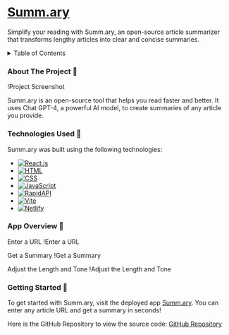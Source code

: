 <!-- PROJECT LOGO --> 
<div align=“center”> <h1 align=“center”><a href=“https://summ-ary.netlify.app/”>Summ.ary</a></h1> 
  <p align=“center”> Simplify your reading with Summ.ary, an open-source article summarizer that transforms lengthy articles into clear and concise summaries. </p> 
</div>

<!-- TABLE OF CONTENTS --> 
<details> 
  <summary>Table of Contents</summary> 
  <ol> <li><a href=“#about-the-project”>About The Project</a></li> 
    <li><a href=“#technologies-used”>Technologies Used</a></li> 
    <li><a href=“#app-overview”>App Overview</a></li> 
    <li><a href=“#getting-started”>Getting Started</a></li> 
  </ol> 
</details>

### About The Project 📝
!Project Screenshot

Summ.ary is an open-source tool that helps you read faster and better. It uses Chat GPT-4, a powerful AI model, to create summaries of any article you provide. 

### Technologies Used 🔧
Summ.ary was built using the following technologies:

- [![React.js](https://img.shields.io/badge/-React.js-61DAFB?logo=react&logoColor=white&style=for-the-badge)](https://img.shields.io/badge/-React.js-61DAFB?logo=react&logoColor=white&style=for-the-badge)
- [![HTML](https://img.shields.io/badge/-HTML-E34F26?logo=html5&logoColor=white&style=for-the-badge)](https://img.shields.io/badge/-HTML-E34F26?logo=html5&logoColor=white&style=for-the-badge)
- [![CSS](https://img.shields.io/badge/-CSS-1572B6?logo=css3&logoColor=white&style=for-the-badge)](https://img.shields.io/badge/-CSS-1572B6?logo=css3&logoColor=white&style=for-the-badge)
- [![JavaScript](https://img.shields.io/badge/-JavaScript-F7DF1E?logo=javascript&logoColor=black&style=for-the-badge)](https://img.shields.io/badge/-JavaScript-F7DF1E?logo=javascript&logoColor=black&style=for-the-badge)
- [![RapidAPI](https://img.shields.io/badge/-RapidAPI-0066FF?logo=rapidapi&logoColor=white&style=for-the-badge)](https://img.shields.io/badge/-RapidAPI-0066FF?logo=rapidapi&logoColor=white&style=for-the-badge)
- [![Vite](https://img.shields.io/badge/-Vite-646CFF?logo=vite&logoColor=white&style=for-the-badge)](https://img.shields.io/badge/-Vite-646CFF?logo=vite&logoColor=white&style=for-the-badge)
- [![Netlify](https://img.shields.io/badge/-Netlify-00C7B7?logo=netlify&logoColor=white&style=for-the-badge)](https://img.shields.io/badge/-Netlify-00C7B7?logo=netlify&logoColor=white&style=for-the-badge)

### App Overview 📱
Enter a URL
!Enter a URL

Get a Summary
!Get a Summary

Adjust the Length and Tone
!Adjust the Length and Tone

### Getting Started 🌱
To get started with Summ.ary, visit the deployed app [Summ.ary](https://thriving-wisp-17f2cd.netlify.app/). You can enter any article URL and get a summary in seconds!

Here is the GitHub Repository to view the source code: [GitHub Repository](https://github.com/saadchow/Summ-ary/)
